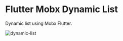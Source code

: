 # Flutter Mobx Dynamic List
Dynamic list using Mobx Flutter.

![dynamic-list](https://user-images.githubusercontent.com/13177368/154870240-4a6844db-6c9e-45cf-a94a-ead740a7552d.gif)
